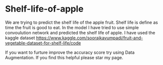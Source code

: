 # Shelf-life-of-apple

We are trying to predict the shelf life of the apple fruit.
Shelf life is define as time the fruit is good to eat.
In the model I have tried to use simple convoulution network and predicted the shelf life of apple.
I have used the kaggle dataset 
https://www.kaggle.com/soorajkavumpadi/fruit-and-vegetable-dataset-for-shelf-life/code

If you want to furture improve the accuracy score try using Data Augmentation. 
If you find this helpful please star my page.
